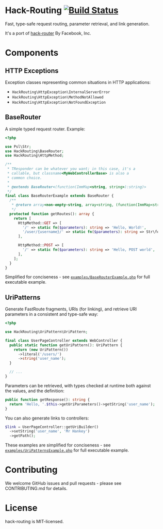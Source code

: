 Hack-Routing [![Build Status](https://travis-ci.org/hhvm/hack-router.svg?branch=master)](https://travis-ci.org/hhvm/hack-router)
===========

Fast, type-safe request routing, parameter retrieval, and link generation.

It's a port of [hack-router](https://github.com/hhvm/hack-router) By Facebook, Inc.

Components
==========

HTTP Exceptions
---------------

Exception classes representing common situations in HTTP applications:

- `HackRouting\HttpException\InternalServerError`
- `HackRouting\HttpException\MethodNotAllowed`
- `HackRouting\HttpException\NotFoundException`

BaseRouter
----------

A simple typed request router. Example:

```php
<?php

use Psl\Str;
use HackRouting\BaseRouter;
use HackRouting\HttpMethod;

/**
 * TResponder can be whatever you want; in this case, it's a
 * callable, but classname<MyWebControllerBase> is also a
 * common choice.
 *
 * @extends BaseRouter<(function(ImmMap<string, string>):string)>
 */
final class BaseRouterExample extends BaseRouter {
  /**
   * @return array<non-empty-string, array<string, (function(ImmMap<string, string>):string)>>
   */
  protected function getRoutes(): array {
    return [
      HttpMethod::GET => [
        '/' => static fn($parameters): string => 'Hello, World!',
        '/user/{username}/' => static fn($parameters): string => Str\format('Hello, %s!', $parameters['username']),
      ],

      HttpMethod::POST => [
        '/' => static fn($parameters): string => 'Hello, POST world',
      ],
    ];
  }
}
```

Simplified for conciseness - see [`examples/BaseRouterExample.php`](examples/BaseRouterExample.php) for full executable
example.

UriPatterns
-----------

Generate FastRoute fragments, URIs (for linking), and retrieve URI parameters in a consistent and type-safe way:

```php
<?php

use HackRouting\UriPattern\UriPattern;

final class UserPageController extends WebController {
  public static function getUriPattern(): UriPattern {
    return (new UriPattern())
      ->literal('/users/')
      ->string('user_name');
  }

  // ...
}
```

Parameters can be retrieved, with types checked at runtime both against the values, and the definition:

```php
public function getResponse(): string {
  return 'Hello, '.$this->getUriParameters()->getString('user_name');
}
```

You can also generate links to controllers:

```php
$link = UserPageController::getUriBuilder()
  ->setString('user_name', 'Mr Hankey')
  ->getPath();
```

These examples are simplified for conciseness - see [`examples/UriPatternsExample.php`](examples/UriPatternsExample.php)
for full executable example.

Contributing
============

We welcome GitHub issues and pull requests - please see CONTRIBUTING.md for details.

License
=======

hack-routing is MIT-licensed.
